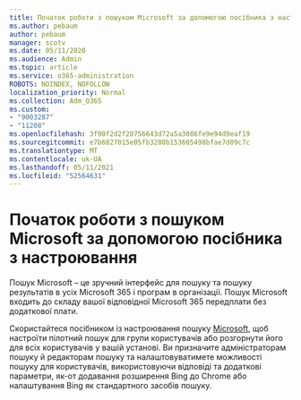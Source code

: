 ```yaml
---
title: Початок роботи з пошуком Microsoft за допомогою посібника з настроювання
ms.author: pebaum
author: pebaum
manager: scotv
ms.date: 05/11/2020
ms.audience: Admin
ms.topic: article
ms.service: o365-administration
ROBOTS: NOINDEX, NOFOLLOW
localization_priority: Normal
ms.collection: Adm_O365
ms.custom:
- "9003287"
- "11208"
ms.openlocfilehash: 3f90f2d2f20756643d72a5a3086fe9e94d9eaf19
ms.sourcegitcommit: e7b6827015e05fb3280b153605498bfae7d09c7c
ms.translationtype: MT
ms.contentlocale: uk-UA
ms.lasthandoff: 05/11/2021
ms.locfileid: "52564631"
---
```

# <a name="get-started-with-microsoft-search-using-the-set-up-guide"></a>Початок роботи з пошуком Microsoft за допомогою посібника з настроювання

Пошук Microsoft – це зручний інтерфейс для пошуку та пошуку результатів в усіх Microsoft 365 і програм в організації. Пошук Microsoft входить до складу вашої відповідної Microsoft 365 передплати без додаткової плати. 

Скористайтеся посібником із настроювання пошуку [Microsoft,](https://go.microsoft.com/fwlink/?linkid=2156919) щоб настроїти пілотний пошук для групи користувачів або розгорнути його для всіх користувачів у вашій установі. Ви призначите адміністраторам пошуку й редакторам пошуку та налаштовуватимете можливості пошуку для користувачів, використовуючи відповіді та додаткові параметри, як-от додавання розширення Bing до Chrome або налаштування Bing як стандартного засобів пошуку.